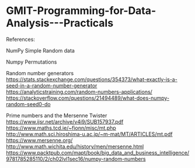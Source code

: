 # GMIT-Programming-for-Data-Analysis---Practicals



References:

NumPy Simple Random data

Numpy Permutations

Random number generators
https://stats.stackexchange.com/questions/354373/what-exactly-is-a-seed-in-a-random-number-generator
https://analyticstraining.com/random-numbers-applications/
https://stackoverflow.com/questions/21494489/what-does-numpy-random-seed0-do

Prime numbers and the Mersenne Twister
https://www.ijsr.net/archive/v4i9/SUB157937.pdf
https://www.maths.tcd.ie/~fionn/misc/mt.php
http://www.math.sci.hiroshima-u.ac.jp/~m-mat/MT/ARTICLES/mt.pdf
https://www.mersenne.org/
http://www.math.wichita.edu/history/men/mersenne.html 
https://www.packtpub.com/mapt/book/big_data_and_business_intelligence/9781785285110/2/ch02lvl1sec16/numpy-random-numbers